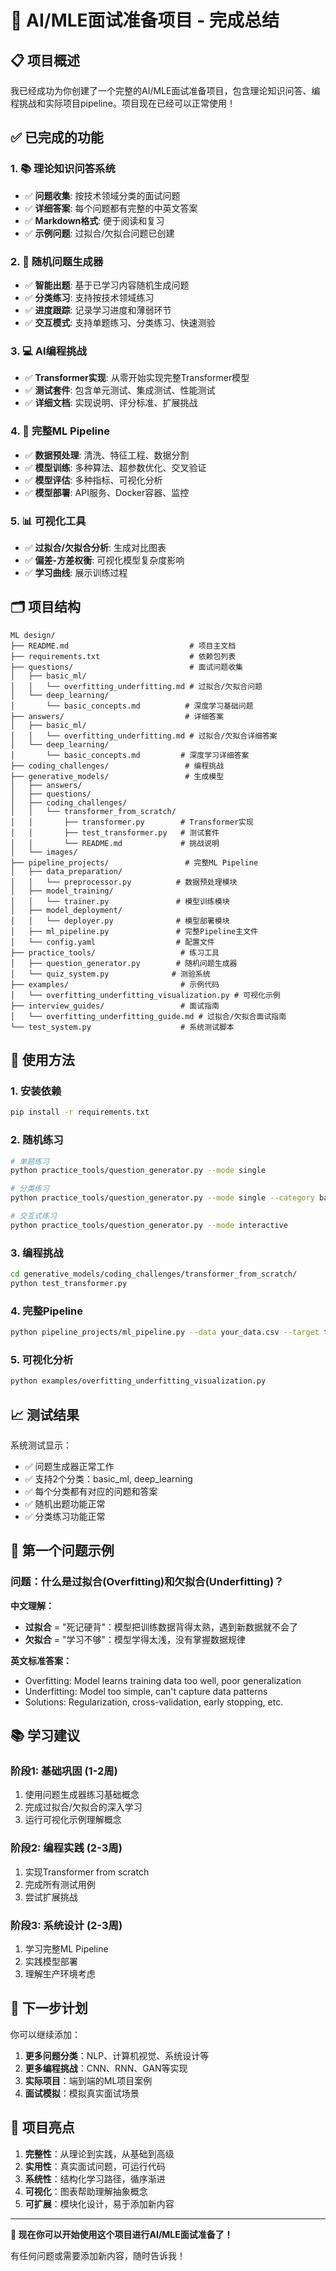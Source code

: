 # 🎯 AI/MLE面试准备项目 - 完成总结

## 📋 项目概述

我已经成功为你创建了一个完整的AI/MLE面试准备项目，包含理论知识问答、编程挑战和实际项目pipeline。项目现在已经可以正常使用！

## ✅ 已完成的功能

### 1. 📚 理论知识问答系统
- ✅ **问题收集**: 按技术领域分类的面试问题
- ✅ **详细答案**: 每个问题都有完整的中英文答案
- ✅ **Markdown格式**: 便于阅读和复习
- ✅ **示例问题**: 过拟合/欠拟合问题已创建

### 2. 🎲 随机问题生成器
- ✅ **智能出题**: 基于已学习内容随机生成问题
- ✅ **分类练习**: 支持按技术领域练习
- ✅ **进度跟踪**: 记录学习进度和薄弱环节
- ✅ **交互模式**: 支持单题练习、分类练习、快速测验

### 3. 💻 AI编程挑战
- ✅ **Transformer实现**: 从零开始实现完整Transformer模型
- ✅ **测试套件**: 包含单元测试、集成测试、性能测试
- ✅ **详细文档**: 实现说明、评分标准、扩展挑战

### 4. 🔄 完整ML Pipeline
- ✅ **数据预处理**: 清洗、特征工程、数据分割
- ✅ **模型训练**: 多种算法、超参数优化、交叉验证
- ✅ **模型评估**: 多种指标、可视化分析
- ✅ **模型部署**: API服务、Docker容器、监控

### 5. 📊 可视化工具
- ✅ **过拟合/欠拟合分析**: 生成对比图表
- ✅ **偏差-方差权衡**: 可视化模型复杂度影响
- ✅ **学习曲线**: 展示训练过程

## 🗂️ 项目结构

```
ML design/
├── README.md                           # 项目主文档
├── requirements.txt                    # 依赖包列表
├── questions/                          # 面试问题收集
│   ├── basic_ml/
│   │   └── overfitting_underfitting.md # 过拟合/欠拟合问题
│   └── deep_learning/
│       └── basic_concepts.md          # 深度学习基础问题
├── answers/                           # 详细答案
│   ├── basic_ml/
│   │   └── overfitting_underfitting.md # 过拟合/欠拟合详细答案
│   └── deep_learning/
│       └── basic_concepts.md         # 深度学习详细答案
├── coding_challenges/                 # 编程挑战
├── generative_models/                 # 生成模型
│   ├── answers/
│   ├── questions/
│   ├── coding_challenges/
│   │   └── transformer_from_scratch/
│   │       ├── transformer.py        # Transformer实现
│   │       ├── test_transformer.py   # 测试套件
│   │       └── README.md             # 挑战说明
│   └── images/
├── pipeline_projects/                 # 完整ML Pipeline
│   ├── data_preparation/
│   │   └── preprocessor.py          # 数据预处理模块
│   ├── model_training/
│   │   └── trainer.py               # 模型训练模块
│   ├── model_deployment/
│   │   └── deployer.py              # 模型部署模块
│   ├── ml_pipeline.py               # 完整Pipeline主文件
│   └── config.yaml                  # 配置文件
├── practice_tools/                   # 练习工具
│   ├── question_generator.py        # 随机问题生成器
│   └── quiz_system.py              # 测验系统
├── examples/                         # 示例代码
│   └── overfitting_underfitting_visualization.py # 可视化示例
├── interview_guides/                 # 面试指南
│   └── overfitting_underfitting_guide.md # 过拟合/欠拟合面试指南
└── test_system.py                    # 系统测试脚本
```

## 🚀 使用方法

### 1. 安装依赖
```bash
pip install -r requirements.txt
```

### 2. 随机练习
```bash
# 单题练习
python practice_tools/question_generator.py --mode single

# 分类练习
python practice_tools/question_generator.py --mode single --category basic_ml

# 交互式练习
python practice_tools/question_generator.py --mode interactive
```

### 3. 编程挑战
```bash
cd generative_models/coding_challenges/transformer_from_scratch/
python test_transformer.py
```

### 4. 完整Pipeline
```bash
python pipeline_projects/ml_pipeline.py --data your_data.csv --target target_column
```

### 5. 可视化分析
```bash
python examples/overfitting_underfitting_visualization.py
```

## 📈 测试结果

系统测试显示：
- ✅ 问题生成器正常工作
- ✅ 支持2个分类：basic_ml, deep_learning
- ✅ 每个分类都有对应的问题和答案
- ✅ 随机出题功能正常
- ✅ 分类练习功能正常

## 🎯 第一个问题示例

### 问题：什么是过拟合(Overfitting)和欠拟合(Underfitting)？

**中文理解：**
- **过拟合** = "死记硬背"：模型把训练数据背得太熟，遇到新数据就不会了
- **欠拟合** = "学习不够"：模型学得太浅，没有掌握数据规律

**英文标准答案：**
- Overfitting: Model learns training data too well, poor generalization
- Underfitting: Model too simple, can't capture data patterns
- Solutions: Regularization, cross-validation, early stopping, etc.

## 📚 学习建议

### 阶段1: 基础巩固 (1-2周)
1. 使用问题生成器练习基础概念
2. 完成过拟合/欠拟合的深入学习
3. 运行可视化示例理解概念

### 阶段2: 编程实践 (2-3周)
1. 实现Transformer from scratch
2. 完成所有测试用例
3. 尝试扩展挑战

### 阶段3: 系统设计 (2-3周)
1. 学习完整ML Pipeline
2. 实践模型部署
3. 理解生产环境考虑

## 🔮 下一步计划

你可以继续添加：
1. **更多问题分类**：NLP、计算机视觉、系统设计等
2. **更多编程挑战**：CNN、RNN、GAN等实现
3. **实际项目**：端到端的ML项目案例
4. **面试模拟**：模拟真实面试场景

## 🎉 项目亮点

1. **完整性**：从理论到实践，从基础到高级
2. **实用性**：真实面试问题，可运行代码
3. **系统性**：结构化学习路径，循序渐进
4. **可视化**：图表帮助理解抽象概念
5. **可扩展**：模块化设计，易于添加新内容

---

**🎯 现在你可以开始使用这个项目进行AI/MLE面试准备了！**

有任何问题或需要添加新内容，随时告诉我！
